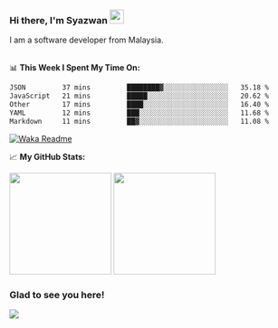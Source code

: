 ### Hi there, I'm Syazwan <img src="https://media.giphy.com/media/hvRJCLFzcasrR4ia7z/giphy.gif" width="25px">
I am a software developer from Malaysia.
<br/><br/>

📊 **This Week I Spent My Time On:**
<!--START_SECTION:waka-->

```txt
JSON         37 mins         ████████▓░░░░░░░░░░░░░░░░   35.18 %
JavaScript   21 mins         █████░░░░░░░░░░░░░░░░░░░░   20.62 %
Other        17 mins         ████░░░░░░░░░░░░░░░░░░░░░   16.40 %
YAML         12 mins         ███░░░░░░░░░░░░░░░░░░░░░░   11.68 %
Markdown     11 mins         ██▓░░░░░░░░░░░░░░░░░░░░░░   11.08 %
```

<!--END_SECTION:waka-->
[![Waka Readme](https://github.com/syazwanz/syazwanz/actions/workflows/wakatime.yml/badge.svg)](https://github.com/syazwanz/syazwanz/actions/workflows/wakatime.yml)

📈 **My GitHub Stats:**

<p>
  <img height="180em" src="https://github-readme-stats.vercel.app/api?username=syazwanz&show_icons=true&hide_border=false&&count_private=true&include_all_commits=true" />
  <img height="180em" src="https://github-readme-stats.vercel.app/api/top-langs/?username=syazwanz&exclude_repo=KNN-Image-Classification&show_icons=true&hide_border=false&layout=compact&langs_count=8"/>
</p>

### Glad to see you here!
![](https://visitor-badge.glitch.me/badge?page_id=syazwanz.syazwanz)
